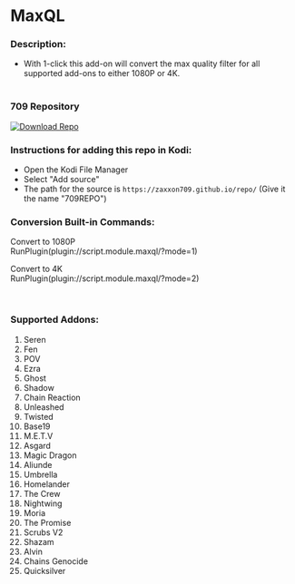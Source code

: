 # MaxQL

### Description:
- With 1-click this add-on will convert the max quality filter for all supported add-ons to either 1080P or 4K.<br><br>

### 709 Repository
[![Download Repo](https://img.shields.io/badge/Download-Repo-blue.svg?style=for-the-badge)](https://raw.githubusercontent.com/Zaxxon709/nexus/main/repository.709-1.0.zip)

### Instructions for adding this repo in Kodi:

<ul>
    <li>Open the Kodi File Manager</li>
    <li>Select "Add source"</li>
    <li>The path for the source is <code>https://zaxxon709.github.io/repo/</code> (Give it the name "709REPO")</li>
</ul> 

### Conversion Built-in Commands:
<p>Convert to 1080P<br>
RunPlugin(plugin://script.module.maxql/?mode=1)</p>

<p>Convert to 4K<br>
RunPlugin(plugin://script.module.maxql/?mode=2)</p><br>


### Supported Addons:
1.  Seren<br>
2.  Fen<br>
3.  POV<br>
4.  Ezra<br>
5.  Ghost<br>
6.  Shadow<br>
7.  Chain Reaction<br>
8.  Unleashed<br>
9.  Twisted<br>
10. Base19<br>
11. M.E.T.V<br>
12. Asgard<br>
13. Magic Dragon<br>
14. Aliunde<br>
15. Umbrella<br>
16. Homelander<br>
17. The Crew<br>
18. Nightwing<br>
19. Moria<br>
20. The Promise<br>
21. Scrubs V2<br>
22. Shazam<br>
23. Alvin<br>
24. Chains Genocide
25. Quicksilver